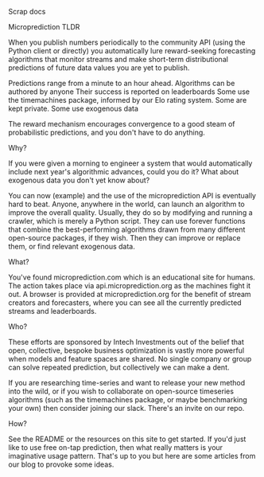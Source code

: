 Scrap docs

Microprediction TLDR

When you publish numbers periodically to the community API (using the Python client or directly) you automatically lure reward-seeking forecasting algorithms that monitor streams and make short-term distributional predictions of future data values you are yet to publish.

Predictions range from a minute to an hour ahead.
Algorithms can be authored by anyone
Their success is reported on leaderboards
Some use the timemachines package, informed by our Elo rating system.
Some are kept private.
Some use exogenous data

The reward mechanism encourages convergence to a good steam of probabilistic predictions, and you don't have to do anything. 

Why?

If you were given a morning to engineer a system that would automatically include next year's algorithmic advances, could you do it? What about exogenous data you don't yet know about? 

You can now (example) and the use of the microprediction API is eventually hard to beat. Anyone, anywhere in the world, can launch an algorithm to improve the overall quality. Usually, they do so by modifying and running a crawler, which is merely a Python script. They can use forever functions that combine the best-performing algorithms drawn from many different open-source packages, if they wish. Then they can improve or replace them, or find relevant exogenous data. 




What?


You've found microprediction.com which is an educational site for humans. The action takes place via api.microprediction.org as the machines fight it out. A browser is provided at microprediction.org for the benefit of stream creators and forecasters, where you can see all the currently predicted streams and leaderboards.

Who?


These efforts are sponsored by Intech Investments out of the belief that open, collective, bespoke business optimization is vastly more powerful when models and feature spaces are shared. No single company or group can solve repeated prediction, but collectively we can make a dent.

If you are researching time-series and want to release your new method into the wild, or if you wish to collaborate on open-source timeseries algorithms (such as the timemachines package, or maybe benchmarking your own) then consider joining our slack. There's an invite on our repo.

How?

See the README or the resources on this site to get started. If you'd just like to use free on-tap prediction, then what really matters is your imaginative usage pattern. That's up to you but here are some articles from our blog to provoke some ideas. 
